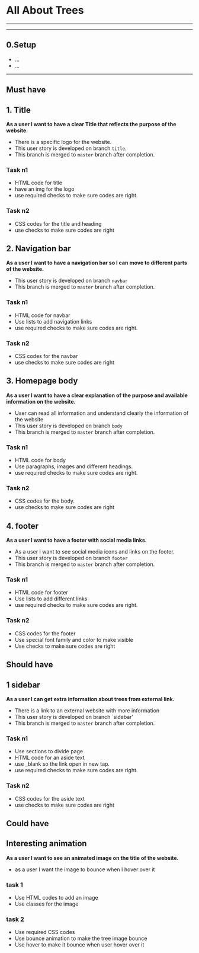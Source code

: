 # All About Trees

---

<!-- ## User Story Dependencies

[Story Dependency Diagram](https://excalidraw.com/)

---

## WIREFRAME

![wireframe]() -->

---

## 0.Setup

- ...
- ...

---

## Must have

## 1. Title

**As a user I want to have a clear Title that reflects the purpose of the
website.**

- There is a specific logo for the website.
- This user story is developed on branch `title`.
- This branch is merged to `master` branch after completion.

### Task n1

- HTML code for title
- have an img for the logo
- use required checks to make sure codes are right.

### Task n2

- CSS codes for the title and heading
- use checks to make sure codes are right

## 2. Navigation bar

**As a user I want to have a navigation bar so I can move to different parts of
the website.**

- This user story is developed on branch `navbar`
- This branch is merged to `master` branch after completion.

### Task n1

- HTML code for navbar
- Use lists to add navigation links
- use required checks to make sure codes are right.

### Task n2

- CSS codes for the navbar
- use checks to make sure codes are right

## 3. Homepage body

**As a user I want to have a clear explanation of the purpose and available
information on the website.**

- User can read all information and understand clearly the information of the
  website
- This user story is developed on branch `body`
- This branch is merged to `master` branch after completion.

### Task n1

- HTML code for body
- Use paragraphs, images and different headings.
- use required checks to make sure codes are right.

### Task n2

- CSS codes for the body.
- use checks to make sure codes are right

## 4. footer

**As a user I want to have a footer with social media links.**

- As a user I want to see social media icons and links on the footer.
- This user story is developed on branch `footer`
- This branch is merged to `master` branch after completion.

### Task n1

- HTML code for footer
- Use lists to add different links
- use required checks to make sure codes are right.

### Task n2

- CSS codes for the footer
- Use special font family and color to make visible
- Use checks to make sure codes are right

## Should have

## 1 sidebar

**As a user I can get extra information about trees from external link.**

- There is a link to an external website with more information
- This user story is developed on branch `sidebar’
- This branch is merged to `master` branch after completion.

### Task n1

- Use sections to divide page
- HTML code for an aside text
- use \_blank so the link open in new tap.
- use required checks to make sure codes are right.

### Task n2

- CSS codes for the aside text
- use checks to make sure codes are right

## Could have

## Interesting animation

**As a user I want to see an animated image on the title of the website.**

- as a user I want the image to bounce when I hover over it

### task 1

- Use HTML codes to add an image
- Use classes for the image

### task 2

- Use required CSS codes
- Use bounce animation to make the tree image bounce
- Use hover to make it bounce when user hover over it
